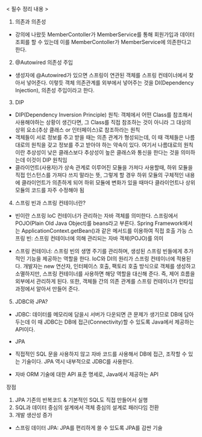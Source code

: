 < 필수 정리 내용 >
1. 의존과 의존성
- 강의에 나왔듯 MemberContoller가 MemberService를 통해 회원가입과 데이터 조회를 할 수 있는데 이를 MemberContoller가 MemberService에 의존한다고 한다.

2. @Autowired 의존성 주입
- 생성자에 @Autowired가 있으면 스프링이 연관된 객체를 스프링 컨테이너에서 찾아서 넣어준다. 이렇듯 객체 의존관계를 외부에서 넣어주는 것을 DI(Dependency Injection), 의존성 주입이라고 한다.

3. DIP 
- DIP(Dependency Inversion Principle) 원칙: 객체에서 어떤 Class를 참조해서 사용해야하는 상황이 생긴다면, 그 Class를 직접 참조하는 것이 아니라 그 대상의 상위 요소(추상 클래스 or 인터페이스)로 참조하라는 원칙
- 객체들이 서로 정보를 주고 받을 때는 의존 관계가 형성되는데, 이 때 객체들은 나름대로의 원칙을 갖고 정보를 주고 받아야 하는 약속이 있다. 여기서 나름대로의 원칙이란 추상성이 낮은 클래스보다 추상성이 높은 클래스와 통신을 한다는 것을 의미하는데 이것이 DIP 원칙임
- 클라이언트(사용자)가 상속 관계로 이루어진 모듈을 가져다 사용할때, 하위 모듈을 직접 인스턴스를 가져다 쓰지 말라는 뜻, 그렇게 할 경우 하위 모듈의 구체적인 내용에 클라이언트가 의존하게 되어 하위 모듈에 변화가 있을 때마다 클라이언트나 상위 모듈의 코드를 자주 수정해야 됨

4. 스프링 빈과 스프링 컨테이너란?
-  빈이란 스프링 IoC 컨테이너가 관리하는 자바 객체를 의미한다.
스프링에서 POJO(Plain Old Java Object)를 beans라고 부른다.
Spring Framework에서는 ApplicationContext.getBean()과 같은 메서드를 이용하여 직접 호출 가능
스프링 빈: 스프링 컨테이너에 의해 관리되는 자바 객체(POJO)를 의미

- 스프링 컨테이너: 스프링 빈의 생명 주기를 관리하며, 생성된 스프링 빈들에게 추가적인 기능을 제공하는 역할을 한다. IoC와 DI의 원리가 스프링 컨테이너에 적용된다.
개발자는 new 연산자, 인터페이스 호출, 팩토리 호출 방식으로 객체를 생성하고 소멸하지만, 스프링 컨테이너를 사용하면 해당 역할을 대신해 준다. 즉, 제어 흐름을 외부에서 관리하게 된다. 또한, 객체들 간의 의존 관계를 스프링 컨테이너가 런타임 과정에서 알아서 만들어 준다.

5. JDBC와 JPA?
- JDBC: 데이터를 메모리에 담을시 서버가 다운되면 큰 문제가 생기므로 DB에 담아두는데 이 때 JDBC는 DB에 접근(Connectivity)할 수 있도록 Java에서 제공하는 API이다.

- JPA
- 직접적인 SQL 문을 사용하지 않고 자바 코드를 사용해서 DB에 접근, 조작할 수 있는 기술이다. JPA 역시 내부적으로 JDBC를 사용한다.
- 자바 ORM 기술에 대한 API 표준 명세로, Java에서 제공하는 API

장점
1) JPA 기존의 반복코드 & 기본적인 SQL도 직접 만들어서 실행
2) SQL과 데이터 중심의 설계에서 객체 중심의 설계로 패러다임 전환
3) 개발 생산성 증가
- 스프링 데이터 JPA: JPA를 편리하게 쓸 수 있도록 JPA를 감싼 기술